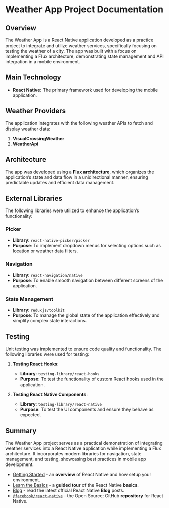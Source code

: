 # Weather App Project Documentation

## Overview
The Weather App is a React Native application developed as a practice project to integrate and utilize weather services, specifically focusing on testing the weather of a city. The app was built with a focus on implementing a Flux architecture, demonstrating state management and API integration in a mobile environment.

## Main Technology
- **React Native**: The primary framework used for developing the mobile application.

## Weather Providers
The application integrates with the following weather APIs to fetch and display weather data:
1. **VisualCrossingWeather**
2. **WeatherApi**

## Architecture
The app was developed using a **Flux architecture**, which organizes the application’s state and data flow in a unidirectional manner, ensuring predictable updates and efficient data management.

## External Libraries
The following libraries were utilized to enhance the application’s functionality:

### Picker
- **Library**: `react-native-picker/picker`
- **Purpose**: To implement dropdown menus for selecting options such as location or weather data filters.

### Navigation
- **Library**: `react-navigation/native`
- **Purpose**: To enable smooth navigation between different screens of the application.

### State Management
- **Library**: `reduxjs/toolkit`
- **Purpose**: To manage the global state of the application effectively and simplify complex state interactions.

## Testing
Unit testing was implemented to ensure code quality and functionality. The following libraries were used for testing:

1. **Testing React Hooks**:
   - **Library**: `testing-library/react-hooks`
   - **Purpose**: To test the functionality of custom React hooks used in the application.

2. **Testing React Native Components**:
   - **Library**: `testing-library/react-native`
   - **Purpose**: To test the UI components and ensure they behave as expected.

## Summary
The Weather App project serves as a practical demonstration of integrating weather services into a React Native application while implementing a Flux architecture. It incorporates modern libraries for navigation, state management, and testing, showcasing best practices in mobile app development.

- [Getting Started](https://reactnative.dev/docs/environment-setup) - an **overview** of React Native and how setup your environment.
- [Learn the Basics](https://reactnative.dev/docs/getting-started) - a **guided tour** of the React Native **basics**.
- [Blog](https://reactnative.dev/blog) - read the latest official React Native **Blog** posts.
- [`@facebook/react-native`](https://github.com/facebook/react-native) - the Open Source; GitHub **repository** for React Native.
